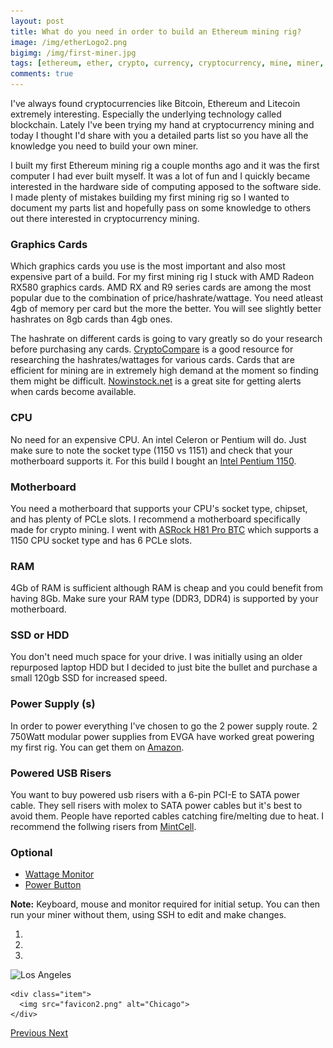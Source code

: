 ```yaml
---
layout: post
title: What do you need in order to build an Ethereum mining rig?
image: /img/etherLogo2.png
bigimg: /img/first-miner.jpg
tags: [ethereum, ether, crypto, currency, cryptocurrency, mine, miner, mining, graphics cards, bitcoin]
comments: true
---
```


I've always found cryptocurrencies like Bitcoin, Ethereum and Litecoin extremely interesting. Especially the underlying technology called blockchain. 
Lately I've been trying my hand at cryptocurrency mining and today I thought I'd share with you a detailed parts list so you have all the knowledge you need to build your own miner. 

I built my first Ethereum mining rig a couple months ago and it was the first computer I had ever built myself. 
It was a lot of fun and I quickly became interested in the hardware side of computing apposed to the software side.
I made plenty of mistakes building my first mining rig so I wanted to document my parts list and hopefully pass on some knowledge to others out there interested in cryptocurrency mining.

### Graphics Cards
Which graphics cards you use is the most important and also most expensive part of a build. For my first mining rig I stuck with AMD Radeon RX580 graphics cards. 
AMD RX and R9 series cards are among the most popular due to the combination of price/hashrate/wattage. 
You need atleast 4gb of memory per card but the more the better. You will see slightly better hashrates on 8gb cards than 4gb ones. 

The hashrate on different cards is going to vary greatly so do your research before purchasing any cards. 
<a href="https://www.cryptocompare.com/">CryptoCompare</a> is a good resource for researching the hashrates/wattages for various cards. 
Cards that are efficient for mining are in extremely high demand at the moment so finding them might be difficult. <a href="http://www.nowinstock.net/">Nowinstock.net</a> is a great site for getting alerts when cards become available.

### CPU
No need for an expensive CPU. An intel Celeron or Pentium will do. Just make sure to note the socket type (1150 vs 1151) and check that your motherboard supports it.
For this build I bought an <a href="https://www.amazon.com/gp/product/B00EF1G9DW/ref=oh_aui_detailpage_o01_s00?ie=UTF8&psc=1" >Intel Pentium 1150</a>.
					
### Motherboard
You need a motherboard that supports your CPU's socket type, chipset, and has plenty of PCLe slots. I recommend a motherboard specifically made for crypto mining. 
I went with <a href="https://www.amazon.com/gp/product/B00EF1G9DW/ref=oh_aui_detailpage_o01_s00?ie=UTF8&psc=1">ASRock H81 Pro BTC</a> which supports a 1150 CPU socket type and has 6 PCLe slots.

### RAM
4Gb of RAM is sufficient although RAM is cheap and you could benefit from having 8Gb. Make sure your RAM type (DDR3, DDR4) is supported by your motherboard.

### SSD or HDD
You don't need much space for your drive. I was initially using an older repurposed laptop HDD but I decided to just bite the bullet and purchase a small 120gb SSD for increased speed.

### Power Supply (s)
In order to power everything I've chosen to go the 2 power supply route. 2 750Watt modular power supplies from EVGA have worked great powering my first rig.
You can get them on <a href="https://www.amazon.com/gp/product/B017HA3RGE/ref=oh_aui_detailpage_o06_s00?ie=UTF8&psc=1">Amazon</a>.

### Powered USB Risers
You want to buy powered usb risers with a 6-pin PCI-E to SATA power cable. They sell risers with molex to SATA power cables but it's best to avoid them. 
People have reported cables catching fire/melting due to heat. 
I recommend the follwing risers from <a href="https://www.amazon.com/gp/product/B06ZY2R85P/ref=crt_ewc_title_oth_2?ie=UTF8&psc=1&smid=A12GMIJD0C8L78">MintCell</a>.

### Optional
* <a href="https://www.amazon.com/gp/product/B00009MDBU/ref=oh_aui_detailpage_o04_s00?ie=UTF8&psc=1">Wattage Monitor</a>
* <a href="https://www.amazon.com/gp/product/B01LMZZFWO/ref=oh_aui_detailpage_o00_s00?ie=UTF8&psc=1">Power Button</a>

**Note:** Keyboard, mouse and monitor required for initial setup. You can then run your miner without them, using SSH to edit and make changes.

<div id="myCarousel" class="carousel slide" data-ride="carousel">
  <!-- Indicators -->
  <ol class="carousel-indicators">
    <li data-target="#myCarousel" data-slide-to="0" class="active"></li>
    <li data-target="#myCarousel" data-slide-to="1"></li>
    <li data-target="#myCarousel" data-slide-to="2"></li>
  </ol>

  <!-- Wrapper for slides -->
  <div class="carousel-inner">
    <div class="item active">
      <img src="favicon.png.jpg" alt="Los Angeles">
    </div>

    <div class="item">
      <img src="favicon2.png" alt="Chicago">
    </div>
  </div>

  <!-- Left and right controls -->
  <a class="left carousel-control" href="#myCarousel" data-slide="prev">
    <span class="glyphicon glyphicon-chevron-left"></span>
    <span class="sr-only">Previous</span>
  </a>
  <a class="right carousel-control" href="#myCarousel" data-slide="next">
    <span class="glyphicon glyphicon-chevron-right"></span>
    <span class="sr-only">Next</span>
  </a>
</div>